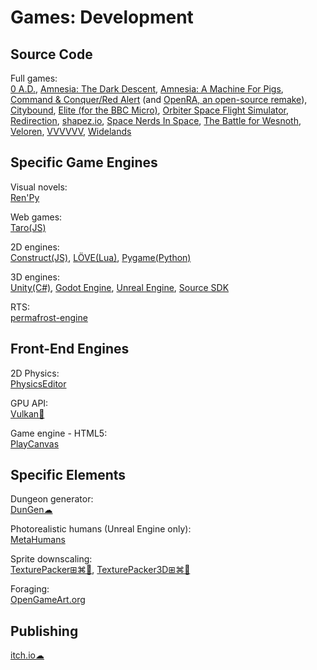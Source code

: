 # Games: Development

## Source Code

Full games:  
[0 A.D.](https://play0ad.com/game-info/project-overview/),
[Amnesia: The Dark Descent](https://github.com/FrictionalGames/AmnesiaTheDarkDescent),
[Amnesia: A Machine For Pigs](https://github.com/FrictionalGames/AmnesiaAMachineForPigs),
[Command & Conquer/Red Alert](https://github.com/electronicarts/CnC_Remastered_Collection) (and [OpenRA, an open-source remake](https://www.openra.net/)),
[Citybound](https://aeplay.org/citybound),
[Elite (for the BBC Micro)](https://www.bbcelite.com/),
[Orbiter Space Flight Simulator](https://github.com/orbitersim/orbiter),
[Redirection](https://github.com/dan200/Redirection),
[shapez.io](https://github.com/tobspr/shapez.io),
[Space Nerds In Space](https://smcameron.github.io/space-nerds-in-space/),
[The Battle for Wesnoth](https://www.wesnoth.org/),
[Veloren](https://veloren.net/),
[VVVVVV](https://github.com/TerryCavanagh/vvvvvv),
[Widelands](https://www.widelands.org/)

## Specific Game Engines

Visual novels:  
[Ren'Py](https://www.renpy.org/)

Web games:  
[Taro(JS)](https://www.echou.xyz/taro/)

2D engines:  
[Construct(JS)](https://www.construct.net/en),
[LÖVE(Lua)](https://love2d.org/),
[Pygame(Python)](https://www.pygame.org/)

3D engines:  
[Unity(C#)](https://unity.com/),
[Godot Engine](https://godotengine.org/),
[Unreal Engine](https://www.unrealengine.com/),
[Source SDK](https://developer.valvesoftware.com/wiki/SDK_Installation)

RTS:  
[permafrost-engine](https://github.com/eduard-permyakov/permafrost-engine)

## Front-End Engines

2D Physics:  
[PhysicsEditor](https://www.codeandweb.com/physicseditor)

GPU API:  
[Vulkan🔌](https://www.khronos.org/vulkan/)

Game engine - HTML5:  
[PlayCanvas](https://playcanvas.com/)

## Specific Elements

Dungeon generator:  
[DunGen☁](https://dungen.app/dungen/)

Photorealistic humans (Unreal Engine only):  
[MetaHumans](https://www.unrealengine.com/en-US/digital-humans)

Sprite downscaling:  
[TexturePacker⊞⌘🐧](https://www.codeandweb.com/texturepacker),
[TexturePacker3D⊞⌘🐧](https://www.codeandweb.com/texturepacker3d)

Foraging:  
[OpenGameArt.org](https://opengameart.org/)

## Publishing

[itch.io☁](https://itch.io/)
